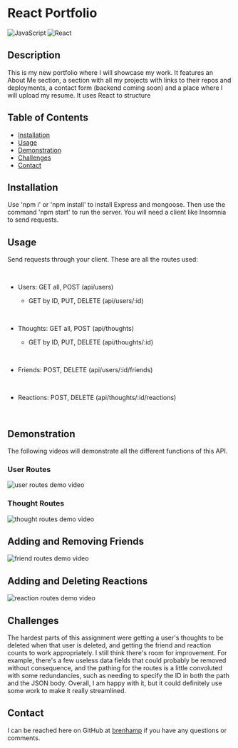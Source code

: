 # React Portfolio
![JavaScript](https://img.shields.io/badge/JavaScript-323330?style=for-the-badge&logo=javascript&logoColor=F7DF1E)
![React](https://img.shields.io/badge/React-20232A?style=for-the-badge&logo=react&logoColor=61DAFB)
## Description

This is my new portfolio where I will showcase my work. It features an About Me section, a section with all my projects with links to their repos and deployments, a contact form (backend coming soon) and a place where I will upload my resume. It uses React to structure 

## Table of Contents

- [Installation](#installation)
- [Usage](#usage)
- [Demonstration](#demonstration)
- [Challenges](#challenges)
- [Contact](#contact)

## Installation

Use 'npm i' or 'npm install' to install Express and mongoose. Then use the command 'npm start' to run the server. You will need a client like Insomnia to send requests.

## Usage

Send requests through your client. These are all the routes used:

&nbsp;

- Users: GET all, POST (api/users)

  - GET by ID, PUT, DELETE (api/users/:id)

&nbsp;

- Thoughts: GET all, POST (api/thoughts)

  - GET by ID, PUT, DELETE (api/thoughts/:id)

&nbsp;

- Friends: POST, DELETE (api/users/:id/friends)

&nbsp;

- Reactions: POST, DELETE (api/thoughts/:id/reactions)

&nbsp;

## Demonstration

The following videos will demonstrate all the different functions of this API.

### User Routes

![user routes demo video](./assets/api-user-routes.gif)

### Thought Routes

![thought routes demo video](./assets/api-thought-routes.gif)

## Adding and Removing Friends

![friend routes demo video](./assets/api-friends-routes.gif)

## Adding and Deleting Reactions

![reaction routes demo video](./assets/api-reactions-routes.gif)

## Challenges

The hardest parts of this assignment were getting a user's thoughts to be deleted when that user is deleted, and getting the friend and reaction counts to work appropriately. I still think there's room for improvement. For example, there's a few useless data fields that could probably be removed without consequence, and the pathing for the routes is a little convoluted with some redundancies, such as needing to specify the ID in both the path and the JSON body. Overall, I am happy with it, but it could definitely use some work to make it really streamlined.

## Contact

I can be reached here on GitHub at [brenhamp](https://github.com/brenhamp) if you have any questions or comments.

